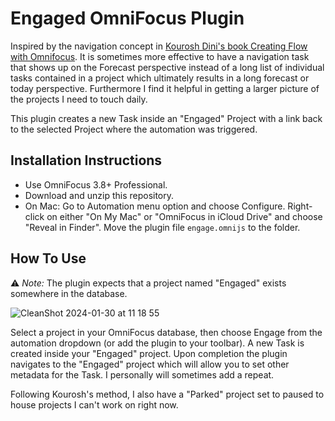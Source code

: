 # Engaged OmniFocus Plugin

Inspired by the navigation concept in [Kourosh Dini's book Creating Flow with Omnifocus](https://www.kouroshdini.com/course-books/). It is sometimes more effective to have a navigation task that shows up on the Forecast perspective instead of a long list of individual tasks contained in a project which ultimately results in a long forecast or today perspective.  Furthermore I find it helpful in getting a larger picture of the projects I need to touch daily. 

This plugin creates a new Task inside an "Engaged" Project with a link back to the selected Project where the automation was triggered.

## Installation Instructions

* Use OmniFocus 3.8+ Professional.
* Download and unzip this repository.
* On Mac: Go to Automation menu option and choose Configure. Right-click on either "On My Mac" or "OmniFocus in iCloud Drive" and choose "Reveal in Finder". Move the plugin file `engage.omnijs` to the folder.

## How To Use

⚠️ *Note:* The plugin expects that a project named "Engaged" exists somewhere in the database.

![CleanShot 2024-01-30 at 11 18 55](https://github.com/gregnewman/engaged-omnifocus-plugin/assets/2026/ab54f6f8-381c-4c26-9002-432b656ea600)


Select a project in your OmniFocus database, then choose Engage from the automation dropdown (or add the plugin to your toolbar).  A new Task is created inside your "Engaged" project. Upon completion the plugin navigates to the "Engaged" project which will allow you to set other metadata for the Task.  I personally will sometimes add a repeat.

Following Kourosh's method, I also have a "Parked" project set to paused to house projects I can't work on right now.
